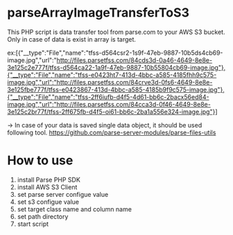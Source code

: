 # parseArrayImageTransferToS3
This PHP script is data transfer tool from parse.com to your AWS S3 bucket. Only in case of data is exist in array is target.

ex:[{"__type":"File","name":"tfss-d564csr2-1s9f-47eb-9887-10b5ds4cb69-image.jpg","url":"http://files.parsetfss.com/84cds3d-0a46-4649-8e8e-3e125c2e777f/tfss-d564ca22-1a9f-47eb-9887-10b55804cb69-image.jpg"},{"__type":"File","name":"tfss-e0423ht7-413d-4bbc-a585-4185fhh9c575-image.jpg","url":"http://files.parsetfss.com/84crve3d-0fs6-4649-8e8e-3e125fbe777f/tfss-e0423867-413d-4bbc-a585-4185b9f9c575-image.jpg"},{"__type":"File","name":"tfss-2ff6iufb-d4f5-4d61-bb6c-2bacx56ed84-image.jpg","url":"http://files.parsetfss.com/84cca3d-0f46-4649-8e8e-3e125c2br77f/tfss-2ff675fb-d4f5-oi61-bb6c-2ba1a556e324-image.jpg"}]

-> In case of your data is saved single data object, it should be used following tool.
https://github.com/parse-server-modules/parse-files-utils

# How to use
1. install Parse PHP SDK
2. install AWS S3 Client
3. set parse server configue value
4. set s3 configue value
5. set target class name and column name
6. set path directory
7. start script

